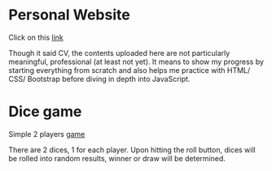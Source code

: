 # Personal Website

Click on this [link](https://nguyenan11.github.io/cv/)

Though it said CV, the contents uploaded here are not particularly meaningful,
professional (at least not yet). It means to show my progress by starting 
everything from scratch and also helps me practice with HTML/ CSS/ Bootstrap 
before diving in depth into JavaScript.

# Dice game

Simple 2 players [game](https://nguyenan11.github.io/cv/rollingDiceGame/dice.html)

There are 2 dices, 1 for each player. Upon hitting the roll button, dices will 
be rolled into random results, winner or draw will be determined.